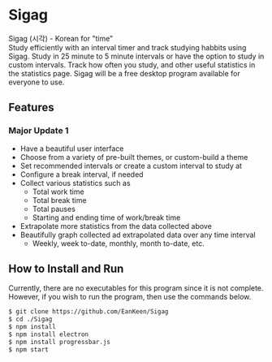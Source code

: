 # Sigag
Sigag (시각) - Korean for "time" <br>
Study efficiently with an interval timer and track studying habbits using Sigag. Study in 25 minute to 5 minute intervals or have the option to study in custom intervals. Track how often you study, and other useful statistics in the statistics page. Sigag will be a free desktop program available for everyone to use.

## Features
### Major Update 1
* Have a beautiful user interface
* Choose from a variety of pre-built themes, or custom-build a theme
* Set recommended intervals or create a custom interval to study at
* Configure a break interval, if needed
* Collect various statistics such as
  * Total work time
  * Total break time
  * Total pauses
  * Starting and ending time of work/break time
* Extrapolate more statistics from the data collected above
* Beautifully graph collected ad extrapolated data over any time interval
  * Weekly, week to-date, monthly, month to-date, etc.

## How to Install and Run
Currently, there are no executables for this program since it is not complete. However, if you wish to run the program, then use the commands below.
```bash
$ git clone https://github.com/EanKeen/Sigag
$ cd ./Sigag
$ npm install
$ npm install electron
$ npm install progressbar.js
$ npm start
```
